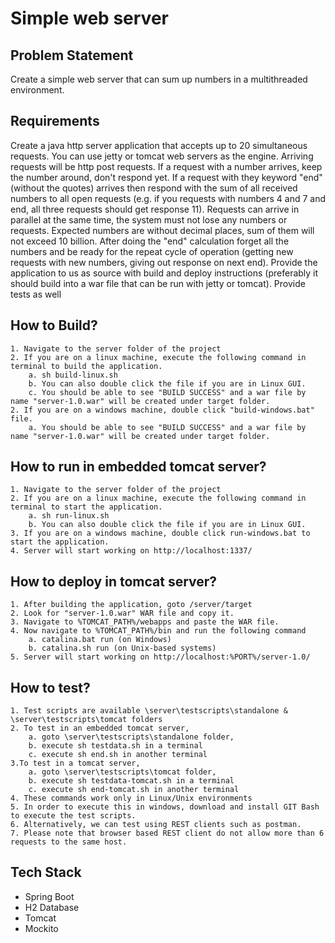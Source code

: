 # Simple web server

## Problem Statement

Create a simple web server that can sum up numbers in a multithreaded environment.

## Requirements
Create a java http server application that accepts up to 20 simultaneous requests. 
You can use jetty or tomcat web servers as the engine. Arriving requests will be http post requests.
If a request with a number arrives, keep the number around, don't respond yet.
If a request with they keyword "end" (without the quotes) arrives then respond with the sum of all received numbers to all open requests (e.g. if you requests with numbers 4 and 7 and end, all three requests should get response 11).
Requests can arrive in parallel at the same time, the system must not lose any numbers or requests.
Expected numbers are without decimal places, sum of them will not exceed 10 billion.
After doing the "end" calculation forget all the numbers and be ready for the repeat cycle of operation (getting new requests with new numbers,
giving out response on next end).
Provide the application to us as source with build and deploy instructions (preferably it should build into a war file that can be run with jetty or
tomcat).
Provide tests as well
	
## How to Build?

	1. Navigate to the server folder of the project
	2. If you are on a linux machine, execute the following command in terminal to build the application.
		a. sh build-linux.sh 
		b. You can also double click the file if you are in Linux GUI.
		c. You should be able to see "BUILD SUCCESS" and a war file by name "server-1.0.war" will be created under target folder.
	2. If you are on a windows machine, double click "build-windows.bat" file.
		a. You should be able to see "BUILD SUCCESS" and a war file by name "server-1.0.war" will be created under target folder.

## How to run in embedded tomcat server?
	
	1. Navigate to the server folder of the project
	2. If you are on a linux machine, execute the following command in terminal to start the application.
		a. sh run-linux.sh
		b. You can also double click the file if you are in Linux GUI.
	3. If you are on a windows machine, double click run-windows.bat to start the application.
	4. Server will start working on http://localhost:1337/

## How to deploy in tomcat server?

	1. After building the application, goto /server/target
	2. Look for "server-1.0.war" WAR file and copy it.
	3. Navigate to %TOMCAT_PATH%/webapps and paste the WAR file.
	4. Now navigate to %TOMCAT_PATH%/bin and run the following command 
		a. catalina.bat run (on Windows)
		b. catalina.sh run (on Unix-based systems)
	5. Server will start working on http://localhost:%PORT%/server-1.0/
	
## How to test?

	1. Test scripts are available \server\testscripts\standalone & \server\testscripts\tomcat folders
	2. To test in an embedded tomcat server,
		a. goto \server\testscripts\standalone folder, 
		b. execute sh testdata.sh in a terminal
		c. execute sh end.sh in another terminal
	3.To test in a tomcat server,
		a. goto \server\testscripts\tomcat folder, 
		b. execute sh testdata-tomcat.sh in a terminal
		c. execute sh end-tomcat.sh in another terminal
	4. These commands work only in Linux/Unix environments
	5. In order to execute this in windows, download and install GIT Bash to execute the test scripts.
	6. Alternatively, we can test using REST clients such as postman. 
	7. Please note that browser based REST client do not allow more than 6 requests to the same host.

## Tech Stack

- Spring Boot
- H2 Database
- Tomcat
- Mockito

